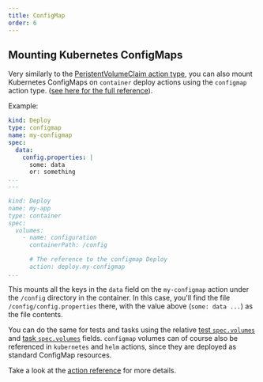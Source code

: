 ```yaml
---
title: ConfigMap
order: 6
---
```


## Mounting Kubernetes ConfigMaps

Very similarly to the [PeristentVolumeClaim action type](./persistentvolumeclaim.md), you can also mount Kubernetes ConfigMaps on `container` deploy actions using the `configmap` action type. ([see here for the full reference](../../reference/action-types/Deploy/configmap.md)). 

Example:

```yaml
kind: Deploy
type: configmap
name: my-configmap
spec:
  data:
    config.properties: |
      some: data
      or: something
...
---

kind: Deploy
name: my-app
type: container
spec:
  volumes:
    - name: configuration
      containerPath: /config

      # The reference to the configmap Deploy
      action: deploy.my-configmap
...
```

This mounts all the keys in the `data` field on the `my-configmap` action under the `/config` directory in the container. In this case, you'll find the file `/config/config.properties` there, with the value above (`some: data ...`) as the file contents.

You can do the same for tests and tasks using the relative [test `spec.volumes`](../../reference/action-types/Test/container.md#specvolumes) and [task `spec.volumes`](../../reference/action-types/Run/container.md#specvolumes) fields. `configmap` volumes can of course also be referenced in `kubernetes` and `helm` actions, since they are deployed as standard ConfigMap resources.

Take a look at the [action reference](../../reference/action-types/README.md) for more details.
